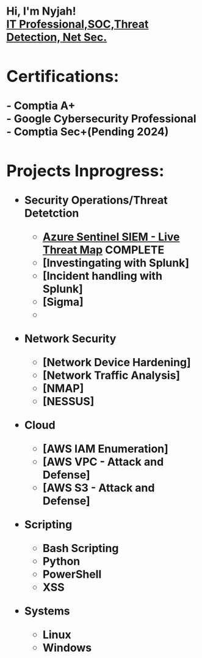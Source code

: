 <h1>Hi, I'm Nyjah! <br/><a href="https://www.linkedin.com/in/nyjah-daniel/"> IT Professional,SOC,Threat Detection, Net Sec.<a/>

<h2>Certifications:</h2>
- <b>Comptia A+</b><br/>
- <b>Google Cybersecurity Professional</b><br/>
- <b>Comptia Sec+(Pending 2024)</b><br/>
  
<h2> Projects Inprogress:</h2>

- <b>Security Operations/Threat Detetction</b>
  - [Azure Sentinel SIEM - Live Threat Map](https://github.com/syko121/SIEM-Azure-Sentinel-Map-with-FAILED-RDP-ATTTEMPTS) COMPLETE
  - [Investingating with Splunk]
  - [Incident handling with Splunk]
  - [Sigma]
  - 
- <b>Network Security</b>
  - [Network Device Hardening]
  - [Network Traffic Analysis]
  - [NMAP]
  - [NESSUS]
  
- <b>Cloud</b>
  - [AWS IAM Enumeration]
  - [AWS VPC - Attack and Defense]
  - [AWS S3 - Attack and Defense]
 
- <b>Scripting</b>
  - Bash Scripting
  - Python
  - PowerShell
  - XSS
   
- <b>Systems</b>
  - Linux
  - Windows


<!--
**syko121/syko121** is a ✨ _special_ ✨ repository because its `README.md` (this file) appears on your GitHub profile.

Here are some ideas to get you started:

- 🔭 I’m currently working on ...
- 🌱 I’m currently learning ...
- 👯 I’m looking to collaborate on ...
- 🤔 I’m looking for help with ...
- 💬 Ask me about ...
- 📫 How to reach me: ...
- 😄 Pronouns: ...
- ⚡ Fun fact: ...
-->

